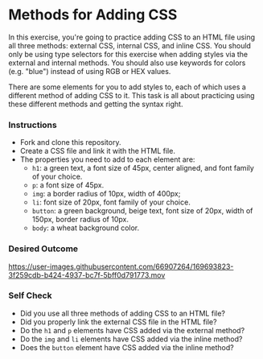 # Methods for Adding CSS

In this exercise, you're going to practice adding CSS to an HTML file using all three methods: external CSS, internal CSS, and inline CSS. You should only be using type selectors for this exercise when adding styles via the external and internal methods. You should also use keywords for colors (e.g. "blue") instead of using RGB or HEX values.

There are some elements for you to add styles to, each of which uses a different method of adding CSS to it. This task is all about practicing using these different methods and getting the syntax right.

### Instructions
- Fork and clone this repository.
- Create a CSS file and link it with the HTML file.
- The properties you need to add to each element are:
   - `h1`: a green text, a font size of 45px, center aligned, and font family of your choice.
   - `p`:  a font size of 45px.
   - `img`: a border radius of 10px, width of 400px;
   - `li`: font size of 20px, font family of your choice.
   - `button`: a green background, beige text, font size of 20px, width of 150px, border radius of 10px.
   - `body`: a wheat background color.

### Desired Outcome


https://user-images.githubusercontent.com/66907264/169693823-3f259cdb-b424-4937-bc7f-5bff0d791773.mov


### Self Check
- Did you use all three methods of adding CSS to an HTML file?
- Did you properly link the external CSS file in the HTML file?
- Do the `h1` and `p` elements have CSS added via the external method?
- Do the `img` and `li` elements have CSS added via the inline method?
- Does the `button` element have CSS added via the inline method?
